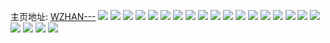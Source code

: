 主页地址: [WZHAN---](https://weibo.com/u/3807066050) 
![](https://wx4.sinaimg.cn/mw2000/e2eb37c2ly1h95wizn5vxj20u01sxtaz.jpg) 
![](https://wx4.sinaimg.cn/mw2000/e2eb37c2ly1h95wk9geo7j20hs0np77n.jpg) 
![](https://wx4.sinaimg.cn/mw2000/e2eb37c2ly1h7l7qm286cj22512kab2a.jpg) 
![](https://wx4.sinaimg.cn/mw2000/e2eb37c2ly1h7l7qmuu5pj21hg1s0kjl.jpg) 
![](https://wx4.sinaimg.cn/mw2000/e2eb37c2ly1h7l7qnodfwj22c02siu0y.jpg) 
![](https://wx4.sinaimg.cn/mw2000/e2eb37c2ly1h7l7qotsf3j22c0340hdv.jpg) 
![](https://wx4.sinaimg.cn/mw2000/e2eb37c2ly1h7l7qpc178j21ux2hknpd.jpg) 
![](https://wx4.sinaimg.cn/mw2000/e2eb37c2ly1h7l7qqa9y8j22c0340qv6.jpg) 
![](https://wx4.sinaimg.cn/mw2000/e2eb37c2ly1h6x1f0wtsrj21mv1u87uk.jpg) 
![](https://wx4.sinaimg.cn/mw2000/e2eb37c2ly1h6x1f06w6zj21ut22z7wh.jpg) 
![](https://wx4.sinaimg.cn/mw2000/e2eb37c2ly1h67bp2gg7lj21yq2gitbq.jpg) 
![](https://wx4.sinaimg.cn/mw2000/e2eb37c2ly1h67bp3yx98j224m2usqe1.jpg) 
![](https://wx4.sinaimg.cn/mw2000/e2eb37c2ly1h67bp4jhalj21yf2sp43t.jpg) 
![](https://wx4.sinaimg.cn/mw2000/e2eb37c2ly1h67bp5evmsj22xk423wjs.jpg) 
![](https://wx4.sinaimg.cn/mw2000/e2eb37c2ly1h67bp6oloqj22y948a7wj.jpg) 
![](https://wx4.sinaimg.cn/mw2000/e2eb37c2ly1h67bp39wvqj21sc29fwod.jpg) 
![](https://wx4.sinaimg.cn/mw2000/e2eb37c2ly1h6c0d437q0j21g4244npd.jpg) 
![](https://wx4.sinaimg.cn/mw2000/e2eb37c2ly1h4yj3obc2fj21sc2ds4nb.jpg) 
![](https://wx4.sinaimg.cn/mw2000/e2eb37c2ly1h4yj3pbriwj21rc2ldqv5.jpg) 
![](https://wx4.sinaimg.cn/mw2000/e2eb37c2ly1h4q97veuazj22c0340qv6.jpg) 
![](https://wx4.sinaimg.cn/mw2000/e2eb37c2ly1h4q97tmetpj223d2runpe.jpg) 
![](https://wx4.sinaimg.cn/mw2000/e2eb37c2ly1h4q97wrj19j228f2p4x6r.jpg) 
